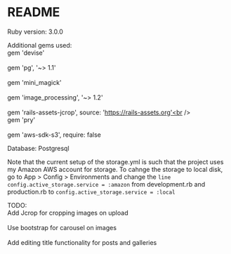 # README

Ruby version: 3.0.0

Additional gems used:
<br>gem 'devise' <br />
<br>gem 'pg', '\~> 1.1'<br />
<br>gem 'mini_magick'<br />
<br>gem 'image_processing', '\~> 1.2'<br />
<br>gem 'rails-assets-jcrop', source: 'https://rails-assets.org'<br />
<br>gem 'pry'<br />
<br>gem 'aws-sdk-s3', require: false<br />



Database: Postgresql

Note that the current setup of the storage.yml is such that the project uses my Amazon AWS account for storage. To cahnge the storage to local disk, go to App > Config > Environments and change the `line config.active_storage.service = :amazon` from development.rb and production.rb to `config.active_storage.service = :local`


TODO:
<br>Add Jcrop for cropping images on upload<br />
<br>Use bootstrap for carousel on images<br />
<br> Add editing title functionality for posts and galleries <br />
